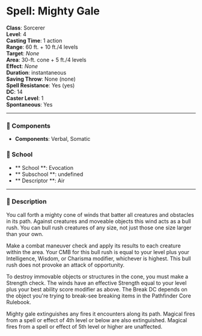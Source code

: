 
# Spell: Mighty Gale
**Class**: Sorcerer  
**Level**: 4  
**Casting Time**: 1 action  
**Range**: 60 ft. + 10 ft./4 levels  
**Target**: _None_  
**Area**: 30-ft. cone + 5 ft./4 levels  
**Effect**: _None_  
**Duration**: instantaneous  
**Saving Throw**: None (none)  
**Spell Resistance**: Yes (yes)  
**DC**: 14  
**Caster Level**: 1  
**Spontaneous**: Yes

---

### 🔮 Components
- **Components**: Verbal, Somatic

### 🏫 School
- ** School **: Evocation
- ** Subschool **: undefined
- ** Descriptor **: Air
---

### 📜 Description
You call forth a mighty cone of winds that batter all creatures and obstacles in its path. Against creatures and moveable objects this wind acts as a bull rush. You can bull rush creatures of any size, not just those one size larger than your own.

Make a combat maneuver check and apply its results to each creature within the area. Your CMB for this bull rush is equal to your level plus your Intelligence, Wisdom, or Charisma modifier, whichever is highest. This bull rush does not provoke an attack of opportunity.

To destroy immovable objects or structures in the cone, you must make a Strength check. The winds have an effective Strength equal to your level plus your best ability score modifier as above. The Break DC depends on the object you're trying to break-see breaking items in the Pathfinder Core Rulebook.

Mighty gale extinguishes any fires it encounters along its path. Magical fires from a spell or effect of 4th level or below are also extinguished. Magical fires from a spell or effect of 5th level or higher are unaffected.
